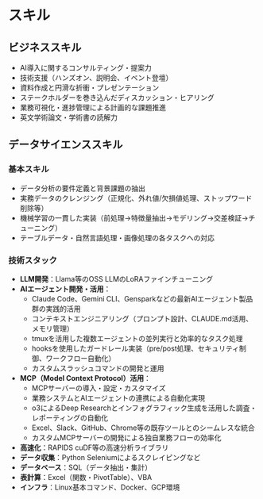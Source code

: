 # スキル

## ビジネススキル
- AI導入に関するコンサルティング・提案力
- 技術支援（ハンズオン、説明会、イベント登壇）
- 資料作成と円滑な折衝・プレゼンテーション
- ステークホルダーを巻き込んだディスカッション・ヒアリング
- 業務可視化・進捗管理による計画的な課題推進
- 英文学術論文・学術書の読解力

## データサイエンススキル

### 基本スキル
- データ分析の要件定義と背景課題の抽出
- 実務データのクレンジング（正規化、外れ値/欠損値処理、ストップワード削除等）
- 機械学習の一貫した実装（前処理→特徴量抽出→モデリング→交差検証→チューニング）
- テーブルデータ・自然言語処理・画像処理の各タスクへの対応

### 技術スタック
- **LLM開発**：Llama等のOSS LLMのLoRAファインチューニング
- **AIエージェント開発・活用**：
  - Claude Code、Gemini CLI、Gensparkなどの最新AIエージェント製品群の実践的活用
  - コンテキストエンジニアリング（プロンプト設計、CLAUDE.md活用、メモリ管理）
  - tmuxを活用した複数エージェントの並列実行と効率的なタスク処理
  - hooksを使用したガードレール実装（pre/post処理、セキュリティ制御、ワークフロー自動化）
  - カスタムスラッシュコマンドの開発と運用
- **MCP（Model Context Protocol）活用**：
  - MCPサーバーの導入・設定・カスタマイズ
  - 業務システムとAIエージェントの連携による自動化実現
  - o3によるDeep Researchとインフォグラフィック生成を活用した調査・レポーティングの自動化
  - Excel、Slack、GitHub、Chrome等の既存ツールとのシームレスな統合
  - カスタムMCPサーバーの開発による独自業務フローの効率化
- **高速化**：RAPIDS cuDF等の高速分析ライブラリ
- **データ収集**：Python Seleniumによるスクレイピングなど
- **データベース**：SQL（データ抽出・集計）
- **表計算**：Excel（関数・PivotTable）、VBA
- **インフラ**：Linux基本コマンド、Docker、GCP環境